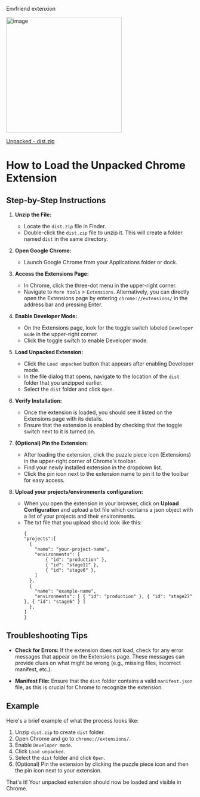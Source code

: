 Envfriend extenxion

<img width="309" alt="image" src="https://github.com/anatolipr/envfriendext/assets/29383028/fabc5c33-91ab-4c42-b3ac-033ec20cb528">

[Unpacked - dist.zip](https://github.com/anatolipr/envfriendext/files/15050158/dist.zip)

# How to Load the Unpacked Chrome Extension

## Step-by-Step Instructions

1. **Unzip the File:**
   - Locate the `dist.zip` file in Finder.
   - Double-click the `dist.zip` file to unzip it. This will create a folder named `dist` in the same directory.

2. **Open Google Chrome:**
   - Launch Google Chrome from your Applications folder or dock.

3. **Access the Extensions Page:**
   - In Chrome, click the three-dot menu in the upper-right corner.
   - Navigate to `More tools` > `Extensions`. Alternatively, you can directly open the Extensions page by entering `chrome://extensions/` in the address bar and pressing Enter.

4. **Enable Developer Mode:**
   - On the Extensions page, look for the toggle switch labeled `Developer mode` in the upper-right corner.
   - Click the toggle switch to enable Developer mode.

5. **Load Unpacked Extension:**
   - Click the `Load unpacked` button that appears after enabling Developer mode.
   - In the file dialog that opens, navigate to the location of the `dist` folder that you unzipped earlier.
   - Select the `dist` folder and click `Open`.

6. **Verify Installation:**
   - Once the extension is loaded, you should see it listed on the Extensions page with its details.
   - Ensure that the extension is enabled by checking that the toggle switch next to it is turned on.

7. **(Optional) Pin the Extension:**
   - After loading the extension, click the puzzle piece icon (Extensions) in the upper-right corner of Chrome's toolbar.
   - Find your newly installed extension in the dropdown list.
   - Click the pin icon next to the extension name to pin it to the toolbar for easy access.

8. **Upload your projects/environments configuration:**
      - When you open the extension in your browser, click on **Upload Configuration** and upload a txt file which contains a json object with a list of your projects and their environments.
      - The txt file that you upload should look like this:
        ```
        {
        "projects":[
          {
            "name": "your-project-name",
            "environments": [
                { "id": "production" },
                { "id": "stage11" },
                { "id": "stage6" },
            ]
          }, 
          {
            "name": "example-name",
            "environments": [ { "id": "production" }, { "id": "stage27" }, { "id": "stage6" } ]
          }, 
        ] 
        }

## Troubleshooting Tips

- **Check for Errors:**
  If the extension does not load, check for any error messages that appear on the Extensions page. These messages can provide clues on what might be wrong (e.g., missing files, incorrect manifest, etc.).

- **Manifest File:**
  Ensure that the `dist` folder contains a valid `manifest.json` file, as this is crucial for Chrome to recognize the extension.

## Example
Here's a brief example of what the process looks like:

1. Unzip `dist.zip` to create `dist` folder.
2. Open Chrome and go to `chrome://extensions/`.
3. Enable `Developer mode`.
4. Click `Load unpacked`.
5. Select the `dist` folder and click `Open`.
6. (Optional) Pin the extension by clicking the puzzle piece icon and then the pin icon next to your extension.

That's it! Your unpacked extension should now be loaded and visible in Chrome.


